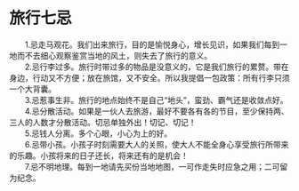 # 旅行七忌  

&emsp;&emsp;1.忌走马观花。我们出来旅行，目的是愉悦身心，增长见识，如果我们每到一地而不去细心观察鉴赏当地的风土，则失去了旅行的意义。  
&emsp;&emsp;2.忌行李过多。旅行时带过多的物品是没意义的，它是我们旅行的累赘。带在身边，行动又不方便；放在旅馆，又不安全。所以我提倡一包政策：所有行李只须一个大背囊。  
&emsp;&emsp;3.忌惹事生非。旅行的地点始终不是自己“地头”，蛮劲、霸气还是收敛点好。  
&emsp;&emsp;4.忌分散活动。如果是一伙人去旅游，最好不要各有各的节目，至少保持两、三人的人数才分散活动。切忌单独外出！切记、切记！  
&emsp;&emsp;5.忌钱人分离。多个心眼，小心为上的好。  
&emsp;&emsp;6.忌带小孩。小孩子时刻需要大人的关照，使大人不能全身心享受旅行所带来的乐趣。小孩将来的日子还长，将来还有的是机会！  
&emsp;&emsp;7.忌不明地理。每到一地请先买份当地地图，一可作走失时应急之用；二可留为纪念。  
